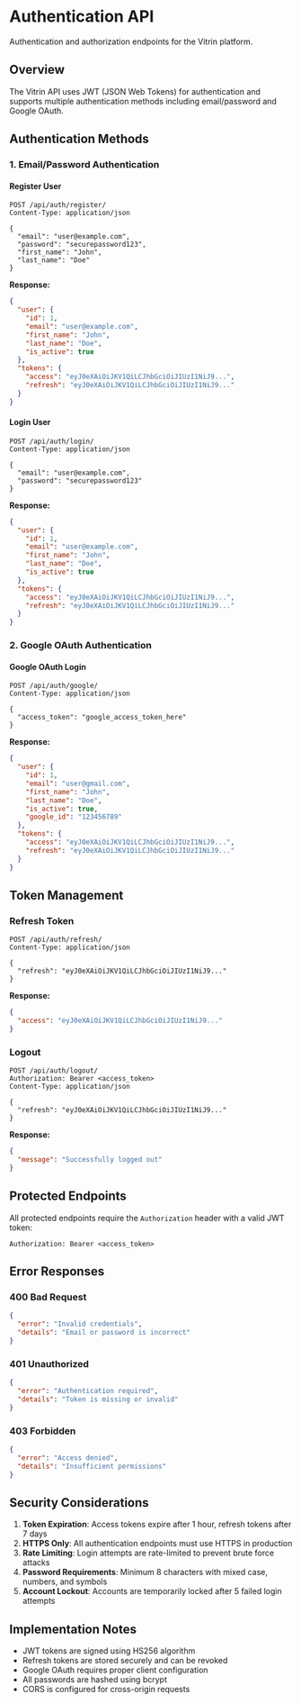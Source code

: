 # Authentication API

Authentication and authorization endpoints for the Vitrin platform.

## Overview

The Vitrin API uses JWT (JSON Web Tokens) for authentication and supports multiple authentication methods including email/password and Google OAuth.

## Authentication Methods

### 1. Email/Password Authentication

#### Register User
```http
POST /api/auth/register/
Content-Type: application/json

{
  "email": "user@example.com",
  "password": "securepassword123",
  "first_name": "John",
  "last_name": "Doe"
}
```

**Response:**
```json
{
  "user": {
    "id": 1,
    "email": "user@example.com",
    "first_name": "John",
    "last_name": "Doe",
    "is_active": true
  },
  "tokens": {
    "access": "eyJ0eXAiOiJKV1QiLCJhbGciOiJIUzI1NiJ9...",
    "refresh": "eyJ0eXAiOiJKV1QiLCJhbGciOiJIUzI1NiJ9..."
  }
}
```

#### Login User
```http
POST /api/auth/login/
Content-Type: application/json

{
  "email": "user@example.com",
  "password": "securepassword123"
}
```

**Response:**
```json
{
  "user": {
    "id": 1,
    "email": "user@example.com",
    "first_name": "John",
    "last_name": "Doe",
    "is_active": true
  },
  "tokens": {
    "access": "eyJ0eXAiOiJKV1QiLCJhbGciOiJIUzI1NiJ9...",
    "refresh": "eyJ0eXAiOiJKV1QiLCJhbGciOiJIUzI1NiJ9..."
  }
}
```

### 2. Google OAuth Authentication

#### Google OAuth Login
```http
POST /api/auth/google/
Content-Type: application/json

{
  "access_token": "google_access_token_here"
}
```

**Response:**
```json
{
  "user": {
    "id": 1,
    "email": "user@gmail.com",
    "first_name": "John",
    "last_name": "Doe",
    "is_active": true,
    "google_id": "123456789"
  },
  "tokens": {
    "access": "eyJ0eXAiOiJKV1QiLCJhbGciOiJIUzI1NiJ9...",
    "refresh": "eyJ0eXAiOiJKV1QiLCJhbGciOiJIUzI1NiJ9..."
  }
}
```

## Token Management

### Refresh Token
```http
POST /api/auth/refresh/
Content-Type: application/json

{
  "refresh": "eyJ0eXAiOiJKV1QiLCJhbGciOiJIUzI1NiJ9..."
}
```

**Response:**
```json
{
  "access": "eyJ0eXAiOiJKV1QiLCJhbGciOiJIUzI1NiJ9..."
}
```

### Logout
```http
POST /api/auth/logout/
Authorization: Bearer <access_token>
Content-Type: application/json

{
  "refresh": "eyJ0eXAiOiJKV1QiLCJhbGciOiJIUzI1NiJ9..."
}
```

**Response:**
```json
{
  "message": "Successfully logged out"
}
```

## Protected Endpoints

All protected endpoints require the `Authorization` header with a valid JWT token:

```http
Authorization: Bearer <access_token>
```

## Error Responses

### 400 Bad Request
```json
{
  "error": "Invalid credentials",
  "details": "Email or password is incorrect"
}
```

### 401 Unauthorized
```json
{
  "error": "Authentication required",
  "details": "Token is missing or invalid"
}
```

### 403 Forbidden
```json
{
  "error": "Access denied",
  "details": "Insufficient permissions"
}
```

## Security Considerations

1. **Token Expiration**: Access tokens expire after 1 hour, refresh tokens after 7 days
2. **HTTPS Only**: All authentication endpoints must use HTTPS in production
3. **Rate Limiting**: Login attempts are rate-limited to prevent brute force attacks
4. **Password Requirements**: Minimum 8 characters with mixed case, numbers, and symbols
5. **Account Lockout**: Accounts are temporarily locked after 5 failed login attempts

## Implementation Notes

- JWT tokens are signed using HS256 algorithm
- Refresh tokens are stored securely and can be revoked
- Google OAuth requires proper client configuration
- All passwords are hashed using bcrypt
- CORS is configured for cross-origin requests
